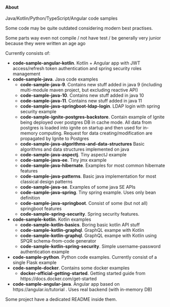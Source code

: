 <h4> About </h4>
<p> Java/Kotlin/Python/TypeScript/Angular code samples </p>
<p> Some code may be quite outdated considering modern best practises. </p>
<p> Some parts way even not compile / not have test / be generally very junior because they were written an age ago</p>

<p> Currently consists of: </p>
<ul>
    <li><b>code-sample-angular-kotlin</b>. Kotlin + Angular app with JWT access/refresh token authentication and spring security roles management
    <li><b>code-sample-java</b>. Java code examples
        <ul>
            <li> <b>code-sample-java-9</b>. Contains new stuff added in java 9 (including multi-module maven project, but excluding reactive API)</li>
            <li> <b>code-sample-java-10</b>. Contains new stuff added in java 10 </li>
            <li> <b>code-sample-java-11</b>. Contains new stuff added in java 11 </li>
            <li> <b>code-sample-java-springboot-ldap-login</b>. LDAP login with spring security example</li> 
            <li> <b>code-sample-ignite-postgres-backstore</b>. Contain example of Ignite being deployed over postgres DB 
            in cache mode. All data from postgres is loaded into ignite on startup and then used for in-memory computing. 
            Request for data creating/modification are propagated by Ignite to Postgres</li> 
            <li> <b> code-sample-java-algorithms-and-data-structures</b> 
            Basic algorithms and data structures implemented on java </li>
            <li> <b> code-sample-java-aspectj</b>. Tiny aspectJ example</li>
            <li> <b> code-sample-java-ee</b>. Tiny jmx example </li>
            <li> <b> code-sample-java-hibernate</b>. Examples for most common hibernate features</li>
            <li> <b> code-sample-java-patterns</b>. Basic java implementation for most classical design patterns</li>
            <li> <b> code-sample-java-se</b>. Examples of some java SE APIs </li>
            <li> <b> code-sample-java-spring</b>. Tiny spring example. Uses only bean definition</li>
            <li> <b> code-sample-java-springboot</b>. Consist of some (but not all) springboot features</li>
            <li> <b> code-sample-spring-security</b>. Spring security features. </li>
         </ul>
    </li>
    <li><b>code-sample-kotlin</b>. Kotlin examples 
        <ul> 
            <li><b>code-sample-kotlin-basics</b>. Boring basic kotlin API stuff</li>
            <li><b>code-sample-kotlin-graphql</b>. GraphQL exampe with Kotlin </li>
            <li><b>code-sample-kotlin-graphql</b>. GraphQL exampe with Kotlin using SPQR schema-from-code generator </li>
            <li><b>code-sample-kotlin-spring-security</b>. Simple username-password authentication example </li>
        </ul> 
    </li>
    <li><b>code-sample-python</b>. Python code examples. Currently consist of a single Flask example </li>
    <li><b>code-sample-docker</b>. Contains some docker examples
        <ul>
            <li><b>docker-official-getting-started</b>. Getting started guide from https://docs.docker.com/get-started</li>
        </ul>
    </li>
    <li><b>code-sample-angular-java</b>. Angular app based on https://angular.io/tutorial .
    Uses real backend (with in-memory DB) </li>
</ul>

Some project have a dedicated README inside them.
